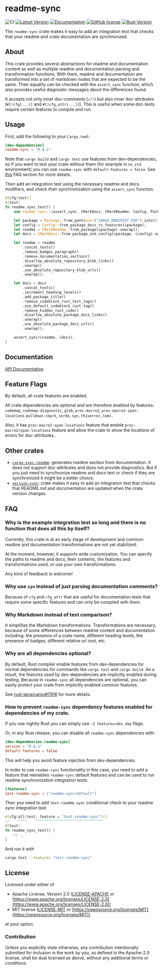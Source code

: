 # readme-sync

![CI](https://github.com/zheland/readme-sync/workflows/CI/badge.svg)
[![Latest Version](https://img.shields.io/crates/v/readme-sync.svg)](https://crates.io/crates/readme-sync)
[![Documentation](https://docs.rs/readme-sync/badge.svg)](https://docs.rs/readme-sync)
[![GitHub license](https://img.shields.io/crates/l/readme-sync)](https://github.com/zheland/readme-sync/#license)
[![Rust Version](https://img.shields.io/badge/rustc-1.42+-lightgray.svg)](https://blog.rust-lang.org/2020/01/30/Rust-1.42.0.html)

The `readme-sync` crate makes it easy to add an integration test
that checks that your readme and crate documentation are synchronized.

## About

This crate provides several abstractions for readme and documentation content
as well as multiple readme and documentation parsing and transformation functions.
With them, readme and documentation are transformed into a set of markdown nodes
that are expected to be the same.
Their equality can be checked with the `assert_sync` function,
which also provides useful diagnostic messages about the differences found.

It accepts not only inner doc-comments (`//!`) but also
inner doc-attributes (`#[!cfg(...)]` and `#[!cfg_attr(...)]`).
This is useful when some doc-tests require certain features to compile and run.

## Usage

First, add the following to your `Cargo.toml`:

```toml
[dev-dependencies]
readme-sync = "0.0.1"
```

Note that `cargo build` and `cargo test` use features from dev-dependencies,
so if you want to test your crate without them (for example in `no_std` environment)
you can use `readme-sync` with `default-features = false`.
See [this](#how-to-prevent-readme-sync-dependency-features-enabled-for-dependencies-of-my-crate)
FAQ section for more details.

Then add an integration test using the necessary readme and docs modifiers,
and check their synchronization using the `assert_sync` function.

```rust
#[cfg(test)]
#[test]
fn readme_sync_test() {
    use readme_sync::{assert_sync, CMarkDocs, CMarkReadme, Config, Package};

    let package = Package::from_path(env!("CARGO_MANIFEST_DIR").into()).unwrap();
    let config = Config::from_package_docs_rs_features(&package);
    let readme = CMarkReadme::from_package(&package).unwrap();
    let docs = CMarkDocs::from_package_and_config(&package, &config).unwrap();

    let readme = readme
        .concat_texts()
        .remove_badges_paragraph()
        .remove_documentation_section()
        .disallow_absolute_repository_blob_links()
        .unwrap()
        .use_absolute_repository_blob_urls()
        .unwrap();

    let docs = docs
        .concat_texts()
        .increment_heading_levels()
        .add_package_title()
        .remove_codeblock_rust_test_tags()
        .use_default_codeblock_rust_tag()
        .remove_hidden_rust_code()
        .disallow_absolute_package_docs_links()
        .unwrap()
        .use_absolute_package_docs_urls()
        .unwrap();

    assert_sync(&readme, &docs);
}
```

## Documentation

[API Documentation]

## Feature Flags

By default, all crate features are enabled.

All crate dependencies are optional and are therefore enabled by features:
`codemap`, `codemap-diagnostic`, `glob`, `proc-macro2`, `proc-macro2-span-locations`
`pulldown-cmark`, `serde`, `syn`, `thiserror`, `toml`.

Also, it has `proc-macro2-span-locations` feature that enable `proc-macro2/span-locations`
feature and allow the crate to show the locations of errors for doc-attributes.

## Other crates

- [`cargo-sync-readme`]: generates readme section from documentation.
  It does not support doc-attributes and does not provide diagnostics.
  But if you just need to synchronize readme and docs text
  or check if they are synchronized it might be a better choice.
- [`version-sync`]: crate makes it easy to add an integration test that checks
  that README.md and documentation are updated when the crate version changes.

## FAQ

### Why is the example integration test so long and there is no function that does all this by itself?

Currently, this crate is at an early stage of development
and common readme and documentation transformations are not yet stabilized.

At the moment, however, it supports wide customization.
You can specify the paths to readme and docs, their contents,
the features and transformations used, or use your own transformations.

Any kind of feedback is welcome!

### Why use `syn` instead of just parsing documentation comments?

Because of `cfg` and `cfg_attr` that are useful for documentation tests
that require some specific features and can only be compiled with them.

### Why Markdown instead of text comparison?

It simplifies the Markdown transformations.
Transformations are necessary,
because of some differences between readme content and documentation
including: the presence of a crate name, different heading levels,
the presence of badges, different relative url root, etc.

### Why are all dependencies optional?

By default, Rust compiler enable features from dev-dependencies for normal dependencies
for commands like `cargo test` and `cargo build`.
As a result, the features used by dev-dependencies are implicitly enabled during testing.
Because in `readme-sync` all dependencies are optional,
you can easily protect your crate from implicitly enabled common features.

See [rust-lang/cargo#7916](https://github.com/rust-lang/cargo/issues/7916) for more details.

### How to prevent `readme-sync` dependency features enabled for dependencies of my crate.

If you use nightly Rust you can simply use `-Z features=dev_dep` flags.

Or, in any Rust release, you can disable all `readme-sync` dependencies with:
```toml
[dev-dependencies.readme-sync]
version = "0.0.1"
default-features = false
```

This will help you avoid feature injection from dev-dependencies.

In order to use `readme-sync` functionality in this case,
you need to add a feature that reenables `readme-sync` default features
and can be used to run readme synchronization integration tests:
```toml
[features]
test-readme-sync = ["readme-sync/default"]
```

Then you need to add `test-readme-sync` conditional check to your readme sync integration test:
```rust
#[cfg(all(test, feature = "test-readme-sync"))]
//    ^^^^    ^^^^^^^^^^^^^^^^^^^^^^^^^^^^^^^
#[test]
fn readme_sync_test() {
    // ...
}
```

And run it with
```bash
cargo test --features "test-readme-sync"
```

## License

Licensed under either of

- Apache License, Version 2.0
  ([LICENSE-APACHE](LICENSE-APACHE) or
  [https://www.apache.org/licenses/LICENSE-2.0](https://www.apache.org/licenses/LICENSE-2.0))
- MIT license
  ([LICENSE-MIT](LICENSE-MIT) or
  [https://opensource.org/licenses/MIT](https://opensource.org/licenses/MIT))

at your option.

### Contribution

Unless you explicitly state otherwise, any contribution intentionally submitted
for inclusion in the work by you, as defined in the Apache-2.0 license,
shall be dual licensed as above, without any
additional terms or conditions.

[API Documentation]: https://docs.rs/readme-sync
[`cargo-sync-readme`]: https://crates.io/crates/cargo-sync-readme
[`version-sync`]: https://crates.io/crates/version-sync
